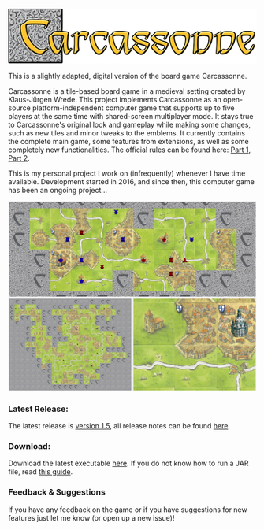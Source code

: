 
<p align="center"> 
<img alt="carcassonne logo" src="/src/main/resources/splash.png?raw=true" width="550">
</p>

This is a slightly adapted, digital version of the board game Carcassonne.

Carcassonne is a tile-based board game in a medieval setting created by Klaus-Jürgen Wrede.
This project implements Carcassonne as an open-source platform-independent computer game that supports up to five players at the same time with shared-screen multiplayer mode. It stays true to Carcassonne's original look and gameplay while making some changes, such as new tiles and minor tweaks to the emblems. It currently contains the complete main game, some features from extensions, as well as some completely new functionalities.
The official rules can be found here: [Part 1](https://images.zmangames.com/filer_public/d5/20/d5208d61-8583-478b-a06d-b49fc9cd7aaa/zm7810_carcassonne_rules.pdf), [Part 2]().

This is my personal project I work on (infrequently) whenever I have time available.
Development started in 2016, and since then, this computer game has been an ongoing project...

<p align="center"> 
<img alt="a screenshot of the game" src="/preview.jpg?raw=true" width="750">
</p>

### Latest Release:
The latest release is [version 1.5](https://github.com/tsaglam/Carcassonne/releases/tag/v1.5), all release notes can be found [here](https://github.com/tsaglam/Carcassonne/releases).

### Download:
Download the latest executable [here](https://github.com/tsaglam/Carcassonne/releases/download/v1.5/Carcassonne.v1.5.jar). If you do not know how to run a JAR file, read [this guide](https://www.wikihow.com/Run-a-.Jar-Java-File).

### Feedback & Suggestions
If you have any feedback on the game or if you have suggestions for new features just let me know (or open up a new issue)!
